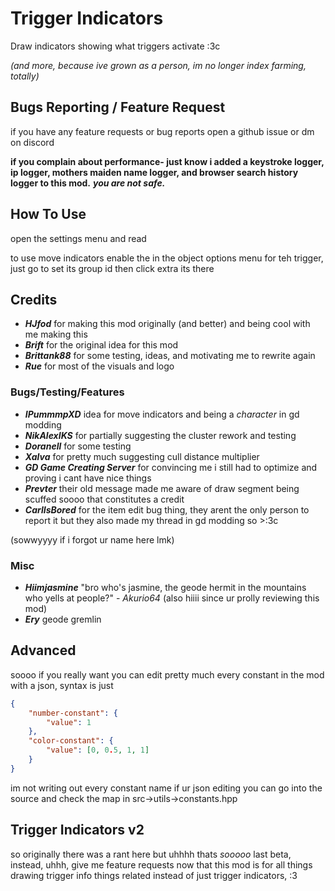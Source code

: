 # Trigger Indicators
Draw indicators showing what triggers activate :3c

*(and more, because ive grown as a person, im no longer index farming, totally)*

## Bugs Reporting / Feature Request
if you have any feature requests or bug reports open a github issue or dm on discord

**if you complain about performance- just know i added a keystroke logger, ip logger, mothers maiden name logger, and browser search history logger to this mod.** ***you are not safe.***

## How To Use
open the settings menu and read

to use move indicators enable the in the object options menu for teh trigger, just go to set its group id then click extra its there

## Credits
- ***HJfod*** for making this mod originally (and better) and being cool with me making this
- ***Brift*** for the original idea for this mod
- ***Brittank88*** for some testing, ideas, and motivating me to rewrite again
- ***Rue*** for most of the visuals and logo

### Bugs/Testing/Features

- ***IPummmpXD*** idea for move indicators and being a *character* in gd modding
- ***NikAlexIKS*** for partially suggesting the cluster rework and testing
- ***Doranell*** for some testing
- ***Xalva*** for pretty much suggesting cull distance multiplier
- ***GD Game Creating Server*** for convincing me i still had to optimize and proving i cant have nice things
- ***Prevter*** their old message made me aware of draw segment being scuffed soooo that constitutes a credit
- ***CarlIsBored*** for the item edit bug thing, they arent the only person to report it but they also made my thread in gd modding so >:3c

(sowwyyyy if i forgot ur name here lmk)

### Misc

- ***Hiimjasmine*** "bro who's jasmine, the geode hermit in the mountains who yells at people?" - *Akurio64* (also hiiii since ur prolly reviewing this mod)
- ***Ery*** geode gremlin

## Advanced

soooo if you really want you can edit pretty much every constant in the mod with a json, syntax is just
```json
{
    "number-constant": {
        "value": 1
    },
    "color-constant": {
        "value": [0, 0.5, 1, 1]
    }
}
```
im not writing out every constant name if ur json editing you can go into the source and check the map in src->utils->constants.hpp

## Trigger Indicators v2

so originally there was a rant here but uhhhh thats *sooooo* last beta, instead, uhhh, give me feature requests now that this mod is for all things drawing trigger info things related instead of just trigger indicators, :3